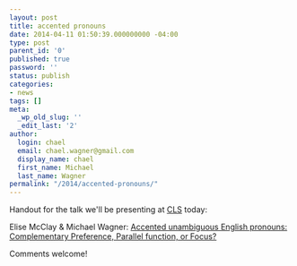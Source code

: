 ```yaml
---
layout: post
title: accented pronouns
date: 2014-04-11 01:50:39.000000000 -04:00
type: post
parent_id: '0'
published: true
password: ''
status: publish
categories:
- news
tags: []
meta:
  _wp_old_slug: ''
  _edit_last: '2'
author:
  login: chael
  email: chael.wagner@gmail.com
  display_name: chael
  first_name: Michael
  last_name: Wagner
permalink: "/2014/accented-pronouns/"
---
```

Handout for the talk we'll be presenting at [CLS](http://) today:

Elise McClay & Michael Wagner: [Accented unambiguous English pronouns: Complementary Preference, Parallel function, or Focus?](http://prosodylab.org/~chael/www/papers/mcclaywagner14_handout.pdf)

Comments welcome!

